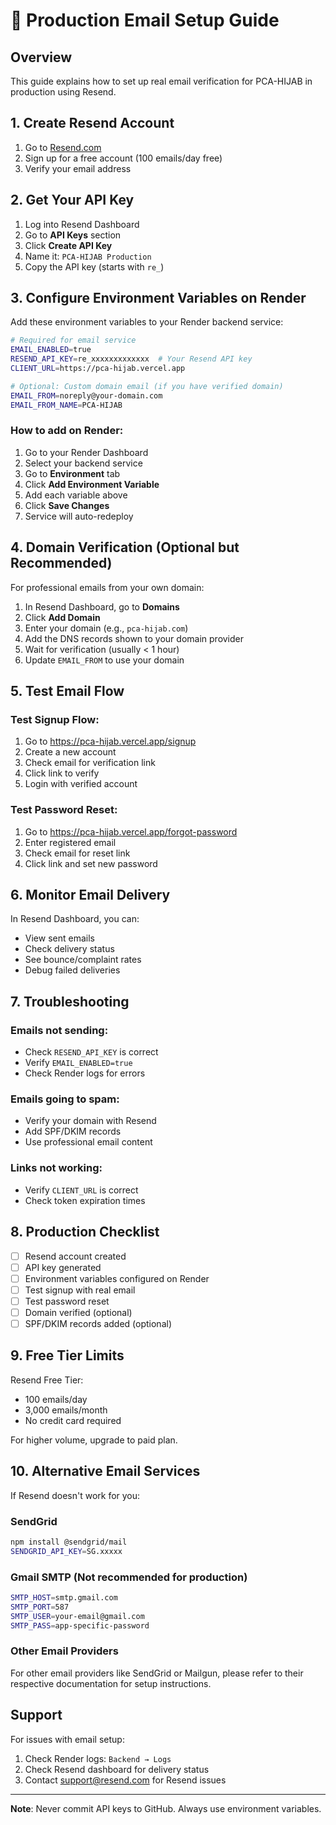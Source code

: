 # 📧 Production Email Setup Guide

## Overview
This guide explains how to set up real email verification for PCA-HIJAB in production using Resend.

## 1. Create Resend Account

1. Go to [Resend.com](https://resend.com)
2. Sign up for a free account (100 emails/day free)
3. Verify your email address

## 2. Get Your API Key

1. Log into Resend Dashboard
2. Go to **API Keys** section
3. Click **Create API Key**
4. Name it: `PCA-HIJAB Production`
5. Copy the API key (starts with `re_`)

## 3. Configure Environment Variables on Render

Add these environment variables to your Render backend service:

```bash
# Required for email service
EMAIL_ENABLED=true
RESEND_API_KEY=re_xxxxxxxxxxxxx  # Your Resend API key
CLIENT_URL=https://pca-hijab.vercel.app

# Optional: Custom domain email (if you have verified domain)
EMAIL_FROM=noreply@your-domain.com
EMAIL_FROM_NAME=PCA-HIJAB
```

### How to add on Render:
1. Go to your Render Dashboard
2. Select your backend service
3. Go to **Environment** tab
4. Click **Add Environment Variable**
5. Add each variable above
6. Click **Save Changes**
7. Service will auto-redeploy

## 4. Domain Verification (Optional but Recommended)

For professional emails from your own domain:

1. In Resend Dashboard, go to **Domains**
2. Click **Add Domain**
3. Enter your domain (e.g., `pca-hijab.com`)
4. Add the DNS records shown to your domain provider
5. Wait for verification (usually < 1 hour)
6. Update `EMAIL_FROM` to use your domain

## 5. Test Email Flow

### Test Signup Flow:
1. Go to https://pca-hijab.vercel.app/signup
2. Create a new account
3. Check email for verification link
4. Click link to verify
5. Login with verified account

### Test Password Reset:
1. Go to https://pca-hijab.vercel.app/forgot-password
2. Enter registered email
3. Check email for reset link
4. Click link and set new password

## 6. Monitor Email Delivery

In Resend Dashboard, you can:
- View sent emails
- Check delivery status
- See bounce/complaint rates
- Debug failed deliveries

## 7. Troubleshooting

### Emails not sending:
- Check `RESEND_API_KEY` is correct
- Verify `EMAIL_ENABLED=true`
- Check Render logs for errors

### Emails going to spam:
- Verify your domain with Resend
- Add SPF/DKIM records
- Use professional email content

### Links not working:
- Verify `CLIENT_URL` is correct
- Check token expiration times

## 8. Production Checklist

- [ ] Resend account created
- [ ] API key generated
- [ ] Environment variables configured on Render
- [ ] Test signup with real email
- [ ] Test password reset
- [ ] Domain verified (optional)
- [ ] SPF/DKIM records added (optional)

## 9. Free Tier Limits

Resend Free Tier:
- 100 emails/day
- 3,000 emails/month
- No credit card required

For higher volume, upgrade to paid plan.

## 10. Alternative Email Services

If Resend doesn't work for you:

### SendGrid
```bash
npm install @sendgrid/mail
SENDGRID_API_KEY=SG.xxxxx
```

### Gmail SMTP (Not recommended for production)
```bash
SMTP_HOST=smtp.gmail.com
SMTP_PORT=587
SMTP_USER=your-email@gmail.com
SMTP_PASS=app-specific-password
```

### Other Email Providers
For other email providers like SendGrid or Mailgun, please refer to their respective documentation for setup instructions.

## Support

For issues with email setup:
1. Check Render logs: `Backend → Logs`
2. Check Resend dashboard for delivery status
3. Contact support@resend.com for Resend issues

---

**Note**: Never commit API keys to GitHub. Always use environment variables.